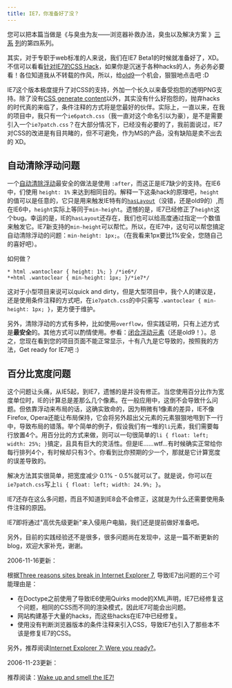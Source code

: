 ```yaml
---
title: IE7，你准备好了没？
---
```

您可以把本篇当做是《与臭虫为友——浏览器补救办法，臭虫以及解决方案 》[三][0] [系][1] [列][2]的第四系列。

其实，对于专职于web标准的人来说，我们在IE7 Beta1的时候就准备好了，XD。不信可以看看[针对IE7的CSS Hack][3]，如果你是沉迷于各种hacks的人，务必务必要看！各位知道我从不转载的作风，所以，给[old9][4]一个机会，狠狠地点击吧 :D

IE7这个版本极度提升了对CSS的支持，外加一个长久以来备受抱怨的透明PNG支持。除了没有[CSS generate content][5]以外，其实没有什么好抱怨的，抛弃hacks的时代真的来临了，条件注释的方式将是您最好的伙伴。实际上，一直以来，在我的项目中，我只有一个`ie6patch.css`（我一直对这个命名引以为豪），是不是需要引入一个`ie7patch.css`？在大部分情况下，已经没有必要的了，我前面说过，IE7对CSS的改进是有目共睹的，但不可避免，作为MS的产品，没有缺陷是卖不出去的 XD。

## 自动清除浮动问题

一个[自动清除浮动][6]最安全的做法是使用 `:after`，而这正是IE7缺少的支持。在IE6中，们使用 `height: 1%` 来达到相同目的。解释一下这条hack的原理吧，`height`的值可以是任意的，它只是用来触发IE特有的[`hasLayout`][7]（没错，还是old9的）,而在IE6中，`height`实际上等同于`min-height`。遗憾的是，IE7已经修正了`height`这个bug。幸运的是，IE的`hasLayout`还存在，我们也可以给高度通过指定一个数值来触发它。IE7新支持的`min-height`可以帮忙。所以，在IE7中，这句可以帮您搞定自动清除浮动的问题：`min-height: 1px;`。（在我看来1px要比1%安全，您随自己的喜好吧）。

如何做？

    * html .wantoclear { height: 1%; } /*ie6*/
    *+html .wantoclear { min-height: 1px; }/*ie7*/

这对于小型项目来说可以quick and dirty，但是大型项目中，我个人的建议是，还是使用条件注释的方式吧，在`ie7patch.css`的中只需写 `.wantoclear { min-height: 1px; }`，更方便于维护。

另外，清除浮动的方式有多种，比如使用`overflow`，但实践证明，只有上述方式是**最安全**的。其他方式可以酌情使用。参看：[闭合浮动元素][8]（还是old9！）。总之，您现在看到您的项目页面不能正常显示，十有八九是它导致的，按照我的方法，Get ready for IE7吧 :)

## 百分比宽度问题

这个问题让头痛，从IE5起，到IE7，遗憾的是并没有修正。当您使用百分比作为宽度单位时，IE的计算总是差那么几个像素。在一般应用中，这倒不会导致什么问题。但依靠浮动来布局的话，这确实致命的，因为稍微有1像素的差异，IE不像Firefox, Opera还能让布局保持，它会将另外超出父元素的元素狠狠地甩到下一行中，导致布局的错落。举个简单的例子，假设我们有一堆的`li`元素，我们需要每行放置4个。用百分比的方式来做，则可以一句很简单的`li { float: left; width: 25%; }`搞定，且具有巨大的灵活性。但是IE……wtf...有时候确实正常给你每行排列4个，有时候却只有3个。你看到比你预期的少一个，那就是它计算宽度的误差导致的。

解决方法其实很简单，把宽度减少 0.1% - 0.5%就可以了。就是说，你可以在`ie7patch.css`写上`li { float: left; width: 24.9%; }`。

IE7还存在这么多问题，而且不知道到IE8会不会修正，这就是为什么还需要使用条件注释的原因。

IE7即将通过"高优先级更新"来入侵用户电脑，我们还是提前做好准备吧。

另外，目前的实践经验还不是很多，很多问题尚在发现中，这是一篇不断更新的blog，欢迎大家补充，谢谢。

2006-11-16更新：

根据[Three reasons sites break in Internet Explorer 7][9], 导致IE7出问题的三个可能理由是：

* 在Doctype之前使用了导致IE6使用Quirks mode的XML声明，IE7已经修复这个问题，相同的CSS而不同的渲染模式，因此IE7可能会出问题。
* 网站构建基于大量的hacks，而这些hacks在IE7中已经修复。
* 使用没有判断浏览器版本的条件注释来引入CSS，导致IE7也引入了那些本不该是修复IE7的CSS。

另外，推荐阅读[Internet Explorer 7: Were you ready?][10]。

2006-11-23更新：

推荐阅读：[Wake up and smell the IE7!][11]

[0]: /posts/2006-07-29-working-with-buggy-browsers-1.html
[1]: /posts/2006-07-31-working-with-buggy-browsers-2.html
[2]: /posts/2006-08-20-working-with-buggy-browsers-3.html
[3]: http://old9.blogsome.com/2006/04/29/css-hack-for-ie7/
[4]: http://old9.blogsome.com/
[5]: http://www.w3.org/TR/CSS21/generate.html
[6]: http://www.positioniseverything.net/easyclearing.html
[7]: http://old9.blogsome.com/2006/04/11/onhavinglayout/
[8]: http://old9.blogsome.com/2006/04/21/enclosing-floats/
[9]: http://www.456bereastreet.com/archive/200611/three_reasons_sites_break_in_internet_explorer_7/
[10]: http://www.thinkvitamin.com/features/design/internet-explorer-7-were-you-ready
[11]: http://www.thinkvitamin.com/features/design/wake-up-and-smell-the-ie7
